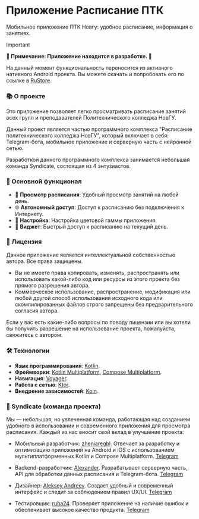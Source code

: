 # Приложение Расписание ПТК
Мобильное приложение ПТК Новгу: удобное расписание, информация о занятиях.

>[!Important]
>**🚨 Примечание: Приложение находится в разработке. 🚨**
>
>На данный момент функциональность переносится из активного нативного Android проекта.
Вы можете скачать и попробовать его по ссылке в [RuStore](https://www.rustore.ru/catalog/app/com.syndicate.ptkscheduleapp).

### 📚 О проекте
Это приложение позволяет легко просматривать расписание занятий всех групп и преподавателей Политехнического колледжа НовГУ.

Данный проект является частью программного комплекса "Расписание политехнического колледжа НовГУ", который включает в себя: Telegram-бота, мобильное приложение и серверную часть с нейронной сетью.

Разработкой данного программного комплекса занимается небольшая команда Syndicate, состоящая из 4 энтузиастов.

### 🚀 Основной функционал
- 📅 **Просмотр расписания**: Удобный просмотр занятий на любой день.
- 🌐 **Автономный доступ**: Доступ к расписанию без подключения к Интернету.
- 🎨 **Настройка**: Настройка цветовой гаммы приложения.
- 📲 **Виджет**: Быстрый доступ к расписанию на текущий день.

### 📜 Лицензия
Данное приложение является интеллектуальной собственностью автора. Все права защищены.

- Вы не имеете права копировать, изменять, распространять или использовать какой-либо код или ресурсы из этого проекта без прямого разрешения автора.
- Коммерческое использование, распространение, модификация или любой другой способ использования исходного кода или скомпилированных файлов строго запрещены без предварительного согласия автора.

Если у вас есть какие-либо вопросы по поводу лицензии или вы хотели бы получить разрешение на использование проекта, пожалуйста, свяжитесь с автором.

### 🛠️ Технологии
- **Язык программирования**: [Kotlin](https://kotlinlang.org/).
- **Фреймворки**: [Kotlin Multiplatform](https://kotlinlang.org/docs/multiplatform.html), [Compose Multiplatform](https://www.jetbrains.com/compose-multiplatform/).
- **Навигация**: [Voyager](https://voyager.adriel.cafe).
- **Работа с сетью**: [Ktor](https://ktor.io).
- **Внедрение зависимостей**: [Koin](https://insert-koin.io).

### 👥 Syndicate (команда проекта)
Мы — небольшая, но увлеченная команда, работающая над созданием удобного в использовании и современного приложения для просмотра расписания. Каждый из нас вносит свой вклад в улучшение проекта:

- Мобильный разработчик: [zheniaregbl](https://github.com/zheniaregbl).
Отвечает за разработку и оптимизацию приложений на Android и iOS с использованием мультиплатформенных Kotlin и Compose Multiplatform. [Telegram](https://t.me/regbl)

- Backend-разработчик: [Alexander](https://github.com/Prodix).
Разрабатывает серверную часть, API для обработки данных расписания и Telegram-бота. [Telegram](https://t.me/Prodix)

- Дизайнер: [Aleksey Andreev](https://github.com/yungplane).
Создает удобный и современный интерфейс и следит за соблюдением правил UX/UI. [Telegram](https://t.me/yung_plane)

- Тестировщик: [ruha24](https://github.com/ruha24).
Проверяет приложение на наличие ошибок и обеспечивает высокое качество продукта. [Telegram](https://t.me/ruha_42)
